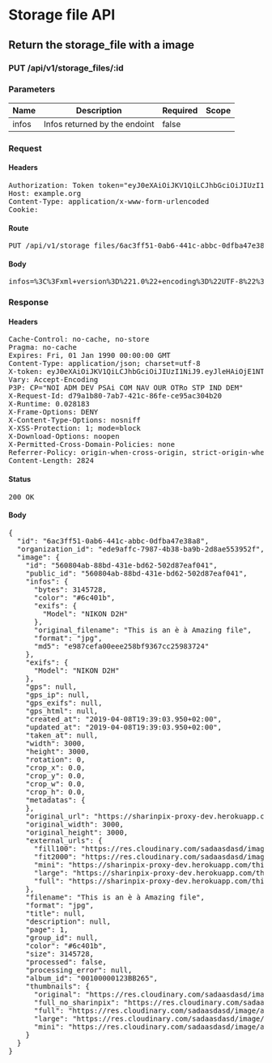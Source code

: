 # Storage file API

## Return the storage_file with a image

### PUT /api/v1/storage_files/:id

### Parameters

| Name | Description | Required | Scope |
|------|-------------|----------|-------|
| infos | Infos returned by the endoint | false |  |

### Request

#### Headers

<pre>Authorization: Token token=&quot;eyJ0eXAiOiJKV1QiLCJhbGciOiJIUzI1NiJ9.eyJleHAiOjE1NTQ3NTk1NDMsImlhdCI6MTU1NDc0NTE0MywidXNlcl9pZCI6Ijk4ZTBhYzZmLTFjZmYtNDcyMS04MGU4LTM5NjA5ZjU0Yjc1NSIsImFiaWxpdGllcyI6eyIwMDEwMDAwMDEyM0JCMjY1Ijp7IkFjY2VzcyI6eyJpbWFnZV91cGxvYWQiOnRydWV9fX19.Qua_vXmaaj9y8ZVXWwN_Eob2_IDgDjM0PdpNC-YPtII&quot;
Host: example.org
Content-Type: application/x-www-form-urlencoded
Cookie: </pre>

#### Route

<pre>PUT /api/v1/storage_files/6ac3ff51-0ab6-441c-abbc-0dfba47e38a8</pre>

#### Body

<pre>infos=%3C%3Fxml+version%3D%221.0%22+encoding%3D%22UTF-8%22%3F%3E%0A%3CPostResponse%3E%3CLocation%3Ehttps%3A%2F%2Fsharinpix-pix-dev.s3-accelerate.dualstack.amazonaws.com%2Fombr-ngrok-io%252Fstorage_files%252Fdb%252F79%252Fdb79b3d8-9d06-4100-9e4a-43b0348d9b21%252Fimg.jpg%3C%2FLocation%3E%3CBucket%3Esharinpix-pix-dev%3C%2FBucket%3E%3CKey%3Eombr-ngrok-io%2Fstorage_files%2Fdb%2F79%2Fdb79b3d8-9d06-4100-9e4a-43b0348d9b21%2Fimg.jpg%3C%2FKey%3E%3CETag%3E%22e987cefa00eee258bf9367cc25983724%22%3C%2FETag%3E%3C%2FPostResponse%3E%0A</pre>

### Response

#### Headers

<pre>Cache-Control: no-cache, no-store
Pragma: no-cache
Expires: Fri, 01 Jan 1990 00:00:00 GMT
Content-Type: application/json; charset=utf-8
X-token: eyJ0eXAiOiJKV1QiLCJhbGciOiJIUzI1NiJ9.eyJleHAiOjE1NTQ3NTk1NDMsImlhdCI6MTU1NDc0NTE0MywidXNlcl9pZCI6Ijk4ZTBhYzZmLTFjZmYtNDcyMS04MGU4LTM5NjA5ZjU0Yjc1NSIsImFiaWxpdGllcyI6eyIwMDEwMDAwMDEyM0JCMjY1Ijp7IkFjY2VzcyI6eyJpbWFnZV91cGxvYWQiOnRydWV9fX19.Qua_vXmaaj9y8ZVXWwN_Eob2_IDgDjM0PdpNC-YPtII
Vary: Accept-Encoding
P3P: CP=&quot;NOI ADM DEV PSAi COM NAV OUR OTRo STP IND DEM&quot;
X-Request-Id: d79a1b80-7ab7-421c-86fe-ce95ac304b20
X-Runtime: 0.028183
X-Frame-Options: DENY
X-Content-Type-Options: nosniff
X-XSS-Protection: 1; mode=block
X-Download-Options: noopen
X-Permitted-Cross-Domain-Policies: none
Referrer-Policy: origin-when-cross-origin, strict-origin-when-cross-origin
Content-Length: 2824</pre>

#### Status

<pre>200 OK</pre>

#### Body

<pre>{
  "id": "6ac3ff51-0ab6-441c-abbc-0dfba47e38a8",
  "organization_id": "ede9affc-7987-4b38-ba9b-2d8ae553952f",
  "image": {
    "id": "560804ab-88bd-431e-bd62-502d87eaf041",
    "public_id": "560804ab-88bd-431e-bd62-502d87eaf041",
    "infos": {
      "bytes": 3145728,
      "color": "#6c401b",
      "exifs": {
        "Model": "NIKON D2H"
      },
      "original_filename": "This is an è à Amazing file",
      "format": "jpg",
      "md5": "e987cefa00eee258bf9367cc25983724"
    },
    "exifs": {
      "Model": "NIKON D2H"
    },
    "gps": null,
    "gps_ip": null,
    "gps_exifs": null,
    "gps_html": null,
    "created_at": "2019-04-08T19:39:03.950+02:00",
    "updated_at": "2019-04-08T19:39:03.950+02:00",
    "taken_at": null,
    "width": 3000,
    "height": 3000,
    "rotation": 0,
    "crop_x": 0.0,
    "crop_y": 0.0,
    "crop_w": 0.0,
    "crop_h": 0.0,
    "metadatas": {
    },
    "original_url": "https://sharinpix-proxy-dev.herokuapp.com/this-is-an-e-a-amazing-file.jpg?s=4b55450&url=localhost/images/560804ab-88bd-431e-bd62-502d87eaf041/thumbnails/original-5f5ccf19ef3.jpg",
    "original_width": 3000,
    "original_height": 3000,
    "external_urls": {
      "fill100": "https://res.cloudinary.com/sadaasdasd/image/authenticated/s--yHjaSjf0--/c_fit,w_300/raw_placeholder.jpg",
      "fit2000": "https://res.cloudinary.com/sadaasdasd/image/authenticated/s--vY1va9tF--/c_fit,h_2000,w_2000/raw_placeholder.jpg",
      "mini": "https://sharinpix-proxy-dev.herokuapp.com/this-is-an-e-a-amazing-file.jpg?s=41973b0&url=localhost/images/560804ab-88bd-431e-bd62-502d87eaf041/thumbnails/mini-a4af55d95e0.jpg",
      "large": "https://sharinpix-proxy-dev.herokuapp.com/this-is-an-e-a-amazing-file.jpg?s=8191763&url=localhost/images/560804ab-88bd-431e-bd62-502d87eaf041/thumbnails/thumbnail-27c81a477fe.jpg",
      "full": "https://sharinpix-proxy-dev.herokuapp.com/this-is-an-e-a-amazing-file.jpg?s=cc9c187&url=localhost/images/560804ab-88bd-431e-bd62-502d87eaf041/thumbnails/full-78613ac3566.jpg"
    },
    "filename": "This is an è à Amazing file",
    "format": "jpg",
    "title": null,
    "description": null,
    "page": 1,
    "group_id": null,
    "color": "#6c401b",
    "size": 3145728,
    "processed": false,
    "processing_error": null,
    "album_id": "00100000123BB265",
    "thumbnails": {
      "original": "https://res.cloudinary.com/sadaasdasd/image/authenticated/s--0KCZNF0J--/fl_attachment/dpr_auto,q_auto,f_auto/raw_placeholder.jpg",
      "full_no_sharinpix": "https://res.cloudinary.com/sadaasdasd/image/authenticated/s--xBErTufU--/c_fit,h_1920,w_1920/fl_attachment/dpr_auto,q_auto,f_auto/raw_placeholder.jpg",
      "full": "https://res.cloudinary.com/sadaasdasd/image/authenticated/s--xBErTufU--/c_fit,h_1920,w_1920/fl_attachment/dpr_auto,q_auto,f_auto/raw_placeholder.jpg",
      "large": "https://res.cloudinary.com/sadaasdasd/image/authenticated/s--c5-w2fj8--/c_fit,h_1920,w_1920/c_fill,h_200,w_200/fl_attachment/dpr_auto,q_auto,f_auto/raw_placeholder.jpg",
      "mini": "https://res.cloudinary.com/sadaasdasd/image/authenticated/s--EmjULx71--/c_fit,h_1920,w_1920/c_fill,h_100,w_100/fl_attachment/dpr_auto,q_auto,f_auto/raw_placeholder.jpg"
    }
  }
}</pre>
